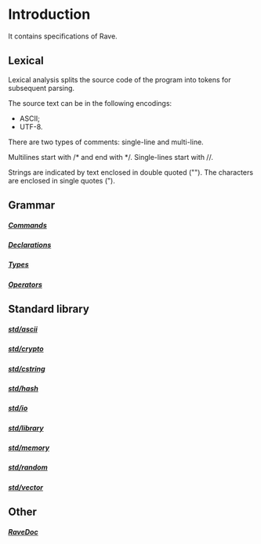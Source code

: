 # Introduction

It contains specifications of Rave.

## Lexical

Lexical analysis splits the source code of the program into tokens for subsequent parsing.

The source text can be in the following encodings:
- ASCII;
- UTF-8.

There are two types of comments: single-line and multi-line.

Multilines start with /* and end with */.
Single-lines start with //.

Strings are indicated by text enclosed in double quoted ("").
The characters are enclosed in single quotes (").

## Grammar

##### [Commands](grammar/commands.md)
##### [Declarations](grammar/declarations.md)
##### [Types](grammar/types.md)
##### [Operators](grammar/operators.md)

## Standard library

##### [std/ascii](std/ascii.md)
##### [std/crypto](std/crypto.md)
##### [std/cstring](std/cstring.md)
##### [std/hash](std/hash.md)
##### [std/io](std/io.md)
##### [std/library](std/library.md)
##### [std/memory](std/memory.md)
##### [std/random](std/random.md)
##### [std/vector](std/vector.md)

## Other

##### [RaveDoc](ravedoc.md)
